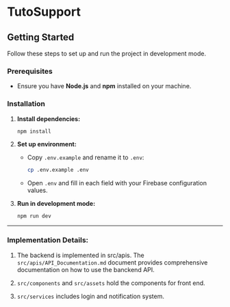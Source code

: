 # TutoSupport

## Getting Started

Follow these steps to set up and run the project in development mode.

### Prerequisites

- Ensure you have **Node.js** and **npm** installed on your machine.

### Installation

1. **Install dependencies:**

   ```bash
   npm install
   ```

2. **Set up environment:**

   - Copy `.env.example` and rename it to `.env`:

     ```bash
     cp .env.example .env
     ```

   - Open `.env` and fill in each field with your Firebase configuration values.

3. **Run in development mode:**

   ```bash
   npm run dev
   ```
---

### Implementation Details:

1. The backend is implemented in src/apis. The ```src/apis/API_Documentation.md``` document provides comprehensive documentation on how to use the banckend API. 

2. ```src/components``` and ```src/assets``` hold the components for front end. 

3. ```src/services``` includes login and notification system.
